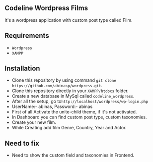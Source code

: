 ## Codeline Wordpress Films

It's a wordpress application with custom post type called Film.

## Requirements

- `Wordpress`
- `XAMPP`

## Installation

- Clone this repository by using command `git clone https://github.com/abinasp/wordpress.git`.
- Clone this repository directly in your `XAMPP/htdocs` folder.
- Create a new database in MySql called `codeline_wordpress`.
- After all the setup, go to`http://localhost/wordpress/wp-login.php`
- UserName:- abinas, Password:- abinas
- First of all Activate the unite-child theme, if it's not activated.
- In Dashboard you can find custom post type, custom taxonomies.
- Create your new film.
- While Creating add film Genre, Country, Year and Actor.

## Need to fix
- Need to show the custom field and taxonomies in Frontend.